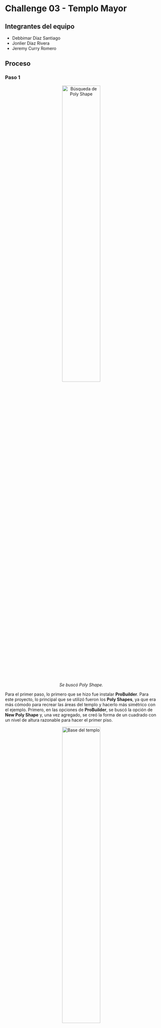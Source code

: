 # Challenge 03 - Templo Mayor

## Integrantes del equipo
- Debbimar Díaz Santiago
- Jonlier Díaz Rivera
- Jeremy Curry Romero
  
## Proceso

### Paso 1
<div align="center">
  <img src="1.png" width="50%" alt="Búsqueda de Poly Shape">
  <p><i>Se buscó Poly Shape.</i></p>
</div>

Para el primer paso, lo primero que se hizo fue instalar **ProBuilder**. Para este proyecto, lo principal que se utilizó fueron los **Poly Shapes**, ya que era más cómodo para recrear las áreas del templo y hacerlo más simétrico con el ejemplo. Primero, en las opciones de **ProBuilder**, se buscó la opción de **New Poly Shape** y, una vez agregado, se creó la forma de un cuadrado con un nivel de altura razonable para hacer el primer piso.

<div align="center">
  <img src="2.png" width="50%" alt="Base del templo">
  <p><i>Base del templo.</i></p>
</div>

### Paso 2

<div align="center">
  <img src="4.png" width="50%" alt="Modificación con Poly Shape">
  <p><i>Se modificó usando la herramienta de Poly Shape.</i></p>
</div>

Aquí, con la misma herramienta del **Poly Shape**, se agregaron unos puntos en las esquinas para hundir las puntas y recrear esa esquina peculiar que tiene el frente de cada piso del templo.

### Paso 3
<div align="center">
  <img src="5.png" width="50%" alt="Esquinas estiradas">
  <p><i>Se estiraron las esquinas.</i></p>
</div>

Con la misma herramienta del **Poly Shape** y los puntos de los vértices que ya estaban, se estiraron hacia atrás los de la esquina de arriba para crear ese relieve en el frente del piso.

### Paso 4

Este mismo proceso se repitió para los 3 pisos restantes, pero cada uno con menor tamaño para recrear esa forma de pirámide.

<div align="center">
  <img src="7.png" width="50%" alt="Formación de las capas del templo">
  <p><i>Formación de las capas.</i></p>
</div>

### Paso 5
<div align="center">
  <img src="8.png" width="50%" alt="Añadiendo objeto para casillas">
  <p><i>Se añadió otro objeto para las casillas.</i></p>
</div>

Luego de haber terminado los pisos con los **shapes** de **ProBuilder**, nos vamos a **New Shape** y elegimos la opción de **Door**. Como son dos casillas que hay que colocar arriba del Templo, pues le dimos **duplicate** para tener la idea.

### Paso 6
<div align="center">
  <img src="9.png" width="50%" alt="Formando los lados de las casillas">
  <p><i>Formación de los lados de las casillas.</i></p>
</div>

Después de tener esos **shapes** de **Door** colocados en sus respectivas posiciones, pues se fue a **Game Object** y en figuras 3D se agregó un cubo. Ese cubo, con la herramienta de escala, se aplanó y estiró al tamaño del marco y con la herramienta de mover se colocó en la esquina del marco del objeto **Door**. Se duplicó este objeto, se giró unos 90 grados y se colocó en la otra esquina. Este proceso se repitió para ambas casillas y todos los lados correspondientes, excepto el del frente.

### Paso 7
<div align="center">
  <img src="10.png" width="50%" alt="Creando los techos">
  <p><i>Creación de los techos.</i></p>
</div>

Se hizo un cubo y, con las herramientas de los vértices y esquinas, se estiró hacia arriba para hacer el efecto «techo a dos aguas» o más o menos parecido. Por último, se agregó otro cubo de los objetos 3D, el cual se estiró y se hizo un poco más corto para cubrir el marco de arriba de la casilla y así tener una entrada más pequeña. El objeto se duplicó y se colocó en la otra casilla.

<div align="center">
  <img src="11.png" width="50%" alt="Añadiendo marco superior">
  <p><i>Se añadió el marco superior de la casilla.</i></p>
</div>

### Paso 8
<div align="center">
  <img src="12.png" width="50%" alt="Vista del templo en proceso">
  <p><i>Templo Mayor en proceso.</i></p>
</div>

Luego, para no dañar nada, se puso la opción de bloquear los objetos para precaver y no mover nada de su sitio. Con las opciones de **ProBuilder** se fue a **New Shape** y elegimos un cubo. Ese cubo se estiró más o menos a la altura general del templo y con la herramienta de rotar se colocó verticalmente a unos -40 grados. Se colocó enfrente del templo, nivelado, para recrear la escalera.

<div align="center">
  <img src="13.png" width="50%" alt="Escalera del templo">
  <p><i>Creación de la escalera.</i></p>
</div>

<div align="center">
  <img src="14.png" width="50%" alt="Ajuste de la escalera">
  <p><i>Ajuste de la escalera.</i></p>
</div>

### Paso 9
<div align="center">
  <img src="15.png" width="50%" alt="Bordes de las escaleras">
  <p><i>Bordes de las escaleras.</i></p>
</div>

Luego se duplicó ese mismo cubo y con la herramienta de escala se encogió el ancho para hacer los bordes. Se colocó un borde y luego se duplicó para el del centro y la otra esquina.

### Paso 10

Una vez teníamos la mayor parte del templo hecho, se va a objetos 3D y se agrega un terreno. Al terreno se le colocan las medidas de 250 en ancho, largo y altura, también un **heightmap resolution** de 257x257. Luego, en internet, se buscó una imagen que cumpliera con el área respectiva en donde se encontraba este templo en sus tiempos; era más o menos tierra, fango y un poco de pasto. La imagen se importó en el área de **paint texture**, dentro del inspector del terreno, se creó un **layer** y, luego de agregar esa nueva pintura, se aplicó.

<div align="center">
  <img src="17.png" width="50%" alt="Terreno pintado">
  <p><i>Se añadió el terreno y se pintó.</i></p>
</div>

## Historia

### Donde la Guerra y la Lluvia se Encontraron

Huitzilin e Itzcoatl eran amigos desde pequeños. Siempre estuvieron unidos y jugaban a ser guerreros en los alrededores de la pirámide del Templo Mayor. A medida que fueron creciendo, su vínculo se fortalecía cada vez más, al punto de parecer hermanos. Pero en su adolescencia, la vida les trajo un gran desafío: ambos se enamoraron de Itzel, una joven hermosa que vivía cerca del templo y que, sin darse cuenta, se volvió el centro de sus corazones.

Cuando Itzel descubrió que los dos la amaban, decidió poner a prueba su valentía. Les propuso que se enfrentaran y que el vencedor no solo ganaría su amor, sino también el honor de demostrar su fuerza. Huitzilin e Itzcoatl, confiados en su amistad y en su propio coraje, aceptaron el reto. Al caer la tarde, ambos se encontraron frente a la sagrada pirámide, y en su cima Itzel aguardaba para presenciar el enfrentamiento.

Justo cuando sus miradas se cruzaron, algo imposible ocurrió. Una energía ancestral cayó sobre la pirámide y ambos quedaron envueltos en un resplandor cegador. Huitzilin sintió el espíritu de la guerra en su alma y, ante los ojos de Itzel, se transformó en el dios de la guerra. Itzcoatl, a su vez, sintió la fuerza de las tormentas y de sus manos brotaron relámpagos. La lucha entre ambos estremeció la tierra durante días, causando lluvias torrenciales, vientos huracanados y rugidos que quedaron grabados en la memoria de todos. Aquel enfrentamiento no solo decidiría un amor, sino que marcaría para siempre el mito del Templo Mayor, donde la guerra y la lluvia se encontraron en un combate eterno.*

## Gameplay

En este juego, el jugador tiene la opción de utilizar a uno de los dos protagonistas, Huitzilin o itzcoatl. Cada uno recorre un camino propio, lo que le permite al jugador vivir esta historia desde perspectivas opuestas. La historia de Huitzilin destaca la guerra y el honor, mientras que la de Itzcoatl destaca la fuerza de las tormentas y la conexion con la naturaleza. Al completar ambos recorridos, el jugador podra experimentar como concluye la historia de ambos protagonistas y como se veria sus respectivas vidas luego de la gran batalla.


## Experiencia Ganada
**Debbimar** - "Haciendo este **challenge** por primera vez, utilicé la opción de **Poly Shape** y me encantó. Es una herramienta muy útil, ya que era bastante sencilla y podía acomodarlo o transformarlo de la forma que quisiera sin tener que escoger la opción y sin «restricciones». Con esto me refiero a que tenía la libertad de transformar un bloque de mil formas de manera sencilla. Fue interesante hacer este **challenge**, ya que justamente en una clase de literatura estábamos hablando de este tema del Popol Vuh y Texcoco."

**Jonlier** - "Este tercer reto me puso a sacarle jugo a Unity. Son increíbles e impresionantes las funciones y gráficos que tiene este programa. A mí, me fascinó crear este Templo Mayor. La parte creativa fue mi parte favorita. Le puse empeño para que quedara así como se muestra en la foto. Me hubiese gustado añadirle más cosas al juego, pero sé que en los próximos retos tendré la oportunidad de añadirlas. En fin, ¡reto tres superado!"

**Jeremy** - "Este challenge me gustó mucho porque no solo me permitió aplicar los conocimientos adquiridos en clase, sino que también, al investigar información sobre la pirámide, pude aprender más acerca de la cultura de México. Descubrí datos importantes sobre sus tradiciones y su historia ancestral, lo que despertó mi curiosidad por conocer y valorar otras culturas más allá de la puertorriqueña."





